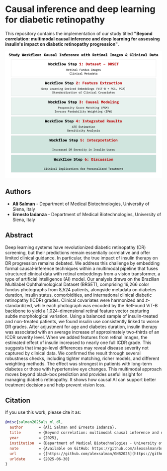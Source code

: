 Causal inference and deep learning for diabetic retinopathy
===========================================================

This repository contains the implementation of our study titled **"Beyond correlation: multimodal causal inference and deep learning for assessing insulin's impact on diabetic retinopathy progression"**.

![Abstract](BRSET.jpg)

## Authors

- **Ali Salman** - Department of Medical Biotechnologies, University of Siena, Italy
- **Ernesto Iadanza** - Department of Medical Biotechnologies, University of Siena, Italy

## Abstract

Deep learning systems have revolutionized diabetic retinopathy (DR) screening, but their predictions remain essentially correlative and offer limited clinical guidance. In particular, the true impact of insulin therapy on DR progression remains debated. We address this challenge by embedding formal causal-inference techniques within a multimodal pipeline that fuses structured clinical data with retinal embeddings from a vision transformer, a type of artificial intelligence (AI) model. Our analysis draws on the Brazilian Multilabel Ophthalmological Dataset (BRSET), comprising 16,266 color fundus photographs from 8,524 patients, alongside metadata on diabetes duration, insulin status, comorbidities, and international clinical diabetic retinopathy (ICDR) grades. Clinical covariates were harmonized and $z$-standardized, while each photograph was encoded by the RetFound ViT-B backbone to yield a 1,024-dimensional retinal feature vector capturing subtle morphological variation. Using a balanced sample of insulin-treated and non-treated patients, we found insulin use consistently linked to worse DR grades. After adjustment for age and diabetes duration, insulin therapy was associated with an average increase of approximately two-thirds of an ICDR severity level. When we added features from retinal images, the estimated effect of insulin increased to nearly one full ICDR grade. This suggests that image-level differences may reveal disease severity not captured by clinical data. We confirmed the result through several robustness checks, including tighter matching, richer models, and different weighting methods. The effect was strongest in patients with long-term diabetes or those with hypertensive eye changes. This multimodal approach moves beyond black-box prediction and provides useful insight for managing diabetic retinopathy. It shows how causal AI can support better treatment decisions and help prevent vision loss.

## Citation

If you use this work, please cite it as:

```bibtex
@misc{salman2025als_ml_dl,
  author       = {Ali Salman and Ernesto Iadanza},
  title        = {Beyond correlation: multimodal causal inference and deep learning for assessing insulin's impact on diabetic retinopathy progression},
  year         = {2025},
  institution  = {Department of Medical Biotechnologies - University of Siena, Siena, Italy},
  note         = {Available on GitHub: https://github.com/alexsalman/brset_project},
  url          = {[https://github.com/alexsalman/GNB2025](https://github.com/alexsalman/brset_project)},
  urldate      = {2025-06-30}
}

